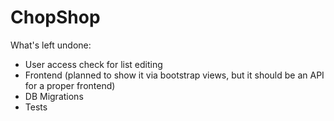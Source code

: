 # ChopShop

What's left undone:
* User access check for list editing
* Frontend (planned to show it via bootstrap views, but it should be an API for a proper frontend)
* DB Migrations
* Tests